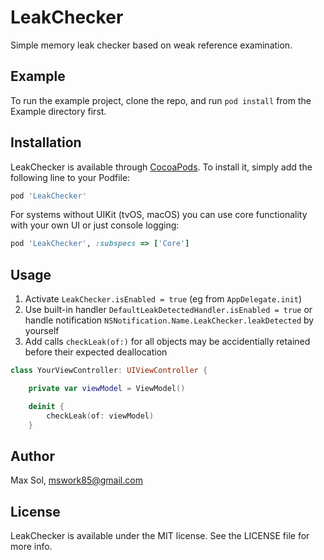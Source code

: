 # LeakChecker

Simple memory leak checker based on weak reference examination.

## Example

To run the example project, clone the repo, and run `pod install` from the Example directory first.

## Installation

LeakChecker is available through [CocoaPods](https://cocoapods.org). To install
it, simply add the following line to your Podfile:

```ruby
pod 'LeakChecker'
```

For systems without UIKit (tvOS, macOS) you can use core functionality with your own UI or just console logging:
 
```ruby
pod 'LeakChecker', :subspecs => ['Core']
``` 

## Usage

1. Activate `LeakChecker.isEnabled = true` (eg from `AppDelegate.init`)
2. Use built-in handler `DefaultLeakDetectedHandler.isEnabled = true` or handle notification `NSNotification.Name.LeakChecker.leakDetected` by yourself
3. Add calls `checkLeak(of:)` for all objects may be accidentially retained before their expected deallocation

```swift
class YourViewController: UIViewController {

    private var viewModel = ViewModel()

    deinit {
        checkLeak(of: viewModel)
    }
```

## Author

Max Sol, mswork85@gmail.com

## License

LeakChecker is available under the MIT license. See the LICENSE file for more info.
